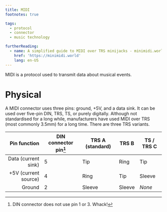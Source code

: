 ```yaml
---
title: MIDI
footnotes: true

tags:
  - protocol
  - connector
  - music technology

furtherReading:
  - name: A simplified guide to MIDI over TRS minijacks - minimidi.world
    href: 'https://minimidi.world'
    lang: en-US
---
```


MIDI is a protocol used to transmit data about musical events.

# Physical

A MIDI connector uses three pins: ground, +5V, and a data sink. It can be
used over five-pin DIN, TRS, TS, or purely digitally. Although not standardised
for a long while, manufacturers have used MIDI over TRS (most commonly 3.5mm)
for a long time. There are three TRS variants.

|         Pin function | DIN connector pin[^din-conn] | TRS A **(standard)** | TRS B  | TS / TRS C |
| -------------------: | ---------------------------- | -------------------- | ------ | ---------- |
|  Data (current sink) | 5                            | Tip                  | Ring   | Tip        |
| +5V (current source) | 4                            | Ring                 | Tip    | Sleeve     |
|               Ground | 2                            | Sleeve               | Sleeve | _None_     |

[^din-conn]: DIN connector does not use pin 1 or 3. Whack!
